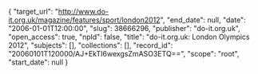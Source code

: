 {
  "target_url": "http://www.do-it.org.uk/magazine/features/sport/london2012", 
  "end_date": null, 
  "date": "2006-01-01T12:00:00", 
  "slug": 38666296, 
  "publisher": "do-it.org.uk", 
  "open_access": true, 
  "npld": false, 
  "title": "do-it.org.uk: London Olympics 2012", 
  "subjects": [], 
  "collections": [], 
  "record_id": "20060101T120000/AJ+EkTI6wexgsZmASO3ETQ==", 
  "scope": "root", 
  "start_date": null
}

